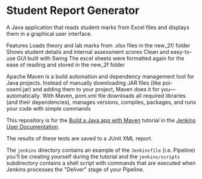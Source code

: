 # Student Report Generator

A Java application that reads student marks from Excel files and displays them in a graphical user interface.

Features
Loads theory and lab marks from .xlsx files in the new_2f/ folder
Shows student details and internal assessment scores
Clean and easy-to-use GUI built with Swing
The excel sheets were formatted again for the ease of reading and stored in the new_2f folder

Apache Maven is a build automation and dependency management tool for Java projects.
Instead of manually downloading JAR files (like poi-ooxml.jar) and adding them to your project, Maven does it for you—automatically.
With Maven, pom.xml file downloads all required libraries (and their dependencies), manages versions, compiles, packages, and runs your code with simple commands

This repository is for the
[Build a Java app with Maven](https://jenkins.io/doc/tutorials/build-a-java-app-with-maven/)
tutorial in the [Jenkins User Documentation](https://jenkins.io/doc/).

The results of these tests are saved to a
JUnit XML report.

The `jenkins` directory contains an example of the `Jenkinsfile` (i.e. Pipeline)
you'll be creating yourself during the tutorial and the `jenkins/scripts` subdirectory
contains a shell script with commands that are executed when Jenkins processes
the "Deliver" stage of your Pipeline.
